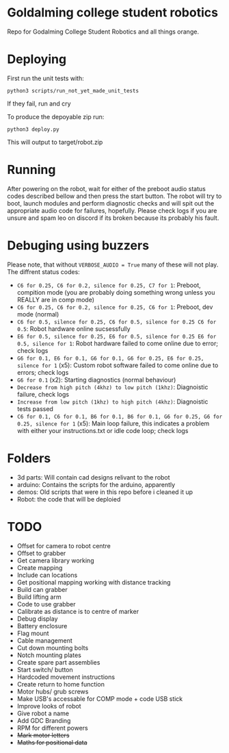 # Goldalming college student robotics
Repo for Godalming College Student Robotics and all things orange.

# Deploying
First run the unit tests with:
```
python3 scripts/run_not_yet_made_unit_tests
```
If they fail, run and cry

To produce the depoyable zip run:
```
python3 deploy.py
```

This will output to target/robot.zip

# Running
After powering on the robot, wait for either of the preboot audio status codes described bellow and then press the start button. The robot will try to boot, launch modules and perform diagnostic checks and will spit out the appropriate audio code for failures, hopefully. Please check logs if you are unsure and spam leo on discord if its broken because its probably his fault.

# Debuging using buzzers
Please note, that without `VERBOSE_AUDIO = True` many of these will not play. 
The diffrent status codes:
- `C6 for 0.25, C6 for 0.2, silence for 0.25, C7 for 1`: Preboot, compition mode (you are probably doing something wrong unless you REALLY are in comp mode)
- `C6 for 0.25, C6 for 0.2, silence for 0.25, C6 for 1`: Preboot, dev mode (normal)
- `C6 for 0.5, silence for 0.25, C6 for 0.5, silence for 0.25 C6 for 0.5`: Robot hardware online sucsessfully 
- `E6 for 0.5, silence for 0.25, E6 for 0.5, silence for 0.25 E6 for 0.5, silence for 1`: Robot hardware failed to come online due to error; check logs
- `G6 for 0.1, E6 for 0.1, G6 for 0.1, G6 for 0.25, E6 for 0.25, silence for 1` (x5): Custom robot software failed to come online due to errors; check logs 
- `G6 for 0.1` (x2): Starting diagnostics (normal behaviour)
- `Decrease from high pitch (4khz) to low pitch (1khz)`: Diagnoistic failure, check logs
- `Increase from low pitch (1khz) to high pitch (4khz)`: Diagnoistic tests passed
- `C6 for 0.1, C6 for 0.1, B6 for 0.1, B6 for 0.1, G6 for 0.25, G6 for 0.25, silence for 1` (x5): Main loop failure, this indicates a problem with either your instructions.txt or idle code loop; check logs

# Folders
- 3d parts: Will contain cad designs relivant to the robot
- arduino: Contains the scripts for the arduino, apparently
- demos: Old scripts that were in this repo before i cleaned it up
- Robot: the code that will be deploied
# TODO
- Offset for camera to robot centre
- Offset to grabber
- Get camera library working
- Create mapping
- Include can locations
- Get positional mapping working with distance tracking
- Build can grabber
- Build lifting arm
- Code to use grabber
- Calibrate as distance is to centre of marker
- Debug display
- Battery enclosure
- Flag mount
- Cable management
- Cut down mounting bolts
- Notch mounting plates
- Create spare part assemblies
- Start switch/ button
- Hardcoded movement instructions
- Create return to home function
- Motor hubs/ grub screws
- Make USB's accessable for COMP mode + code USB stick
- Improve looks of robot
- Give robot a name
- Add GDC Branding
- RPM for different powers
- ~~Mark motor letters~~
- ~~Maths for positional data~~